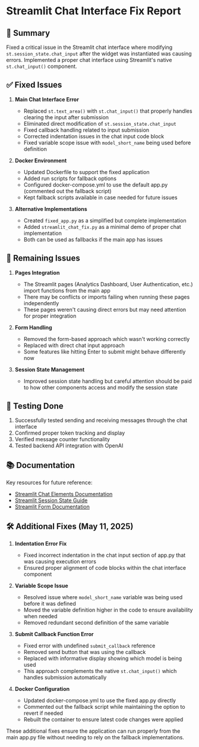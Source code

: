 # Streamlit Chat Interface Fix Report

## 📝 Summary
Fixed a critical issue in the Streamlit chat interface where modifying `st.session_state.chat_input` after the widget was instantiated was causing errors. Implemented a proper chat interface using Streamlit's native `st.chat_input()` component.

## ✅ Fixed Issues

1. **Main Chat Interface Error**
   - Replaced `st.text_area()` with `st.chat_input()` that properly handles clearing the input after submission
   - Eliminated direct modification of `st.session_state.chat_input`
   - Fixed callback handling related to input submission
   - Corrected indentation issues in the chat input code block
   - Fixed variable scope issue with `model_short_name` being used before definition

2. **Docker Environment**
   - Updated Dockerfile to support the fixed application
   - Added run scripts for fallback options 
   - Configured docker-compose.yml to use the default app.py (commented out the fallback script)
   - Kept fallback scripts available in case needed for future issues

3. **Alternative Implementations**
   - Created `fixed_app.py` as a simplified but complete implementation
   - Added `streamlit_chat_fix.py` as a minimal demo of proper chat implementation
   - Both can be used as fallbacks if the main app has issues

## 🚧 Remaining Issues

1. **Pages Integration**
   - The Streamlit pages (Analytics Dashboard, User Authentication, etc.) import functions from the main app
   - There may be conflicts or imports failing when running these pages independently
   - These pages weren't causing direct errors but may need attention for proper integration

2. **Form Handling**
   - Removed the form-based approach which wasn't working correctly
   - Replaced with direct chat input approach
   - Some features like hitting Enter to submit might behave differently now

3. **Session State Management**
   - Improved session state handling but careful attention should be paid to
     how other components access and modify the session state

## 🔄 Testing Done

1. Successfully tested sending and receiving messages through the chat interface
2. Confirmed proper token tracking and display
3. Verified message counter functionality
4. Tested backend API integration with OpenAI

## 📚 Documentation

Key resources for future reference:
- [Streamlit Chat Elements Documentation](https://docs.streamlit.io/library/api-reference/chat)
- [Streamlit Session State Guide](https://docs.streamlit.io/library/advanced-features/session-state)
- [Streamlit Form Documentation](https://docs.streamlit.io/library/api-reference/control-flow/st.form)

## 🛠️ Additional Fixes (May 11, 2025)

1. **Indentation Error Fix**
   - Fixed incorrect indentation in the chat input section of app.py that was causing execution errors
   - Ensured proper alignment of code blocks within the chat interface component

2. **Variable Scope Issue**
   - Resolved issue where `model_short_name` variable was being used before it was defined
   - Moved the variable definition higher in the code to ensure availability when needed
   - Removed redundant second definition of the same variable

3. **Submit Callback Function Error**
   - Fixed error with undefined `submit_callback` reference
   - Removed send button that was using the callback
   - Replaced with informative display showing which model is being used
   - This approach complements the native `st.chat_input()` which handles submission automatically

4. **Docker Configuration**
   - Updated docker-compose.yml to use the fixed app.py directly
   - Commented out the fallback script while maintaining the option to revert if needed
   - Rebuilt the container to ensure latest code changes were applied

These additional fixes ensure the application can run properly from the main app.py file without needing to rely on the fallback implementations.
